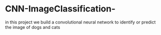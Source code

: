 # CNN-ImageClassification-
in this project we build a convolutional neural network to identify or predict the image of dogs and cats
